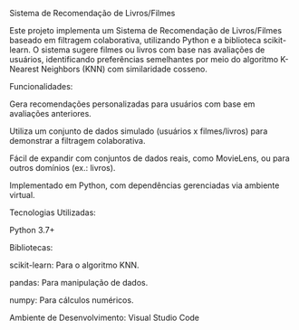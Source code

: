 Sistema de Recomendação de Livros/Filmes

Este projeto implementa um Sistema de Recomendação de Livros/Filmes baseado em filtragem colaborativa, utilizando Python e a biblioteca scikit-learn. 
O sistema sugere filmes ou livros com base nas avaliações de usuários, identificando preferências semelhantes por meio do algoritmo K-Nearest Neighbors (KNN) com similaridade cosseno.

Funcionalidades:


Gera recomendações personalizadas para usuários com base em avaliações anteriores.



Utiliza um conjunto de dados simulado (usuários x filmes/livros) para demonstrar a filtragem colaborativa.



Fácil de expandir com conjuntos de dados reais, como MovieLens, ou para outros domínios (ex.: livros).


Implementado em Python, com dependências gerenciadas via ambiente virtual.


Tecnologias Utilizadas:

Python 3.7+



Bibliotecas:


scikit-learn: Para o algoritmo KNN.


pandas: Para manipulação de dados.



numpy: Para cálculos numéricos.



Ambiente de Desenvolvimento: Visual Studio Code
